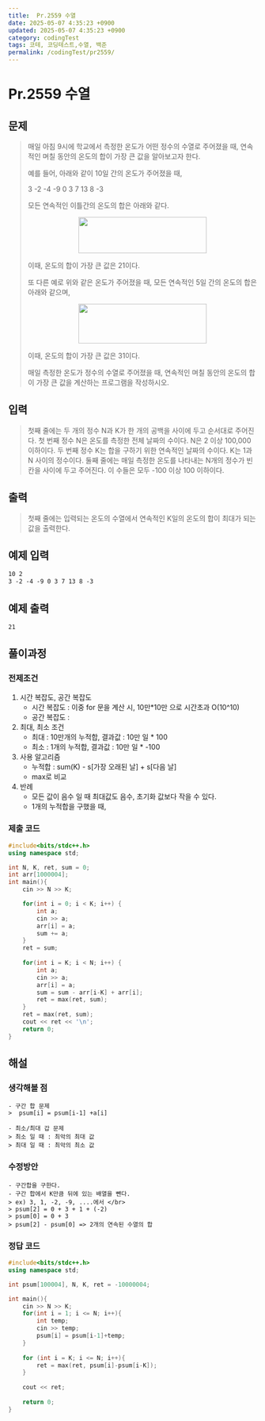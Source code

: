 ```yaml
---
title:  Pr.2559 수열
date: 2025-05-07 4:35:23 +0900
updated: 2025-05-07 4:35:23 +0900
category: codingTest
tags: 코테, 코딩테스트,수열, 백준
permalink: /codingTest/pr2559/
---
```

# Pr.2559 수열
## 문제
> <p>매일 아침 9시에 학교에서 측정한 온도가 어떤 정수의 수열로 주어졌을 때, 연속적인 며칠 동안의 온도의 합이 가장 큰 값을 알아보고자 한다.</p> <p>예를 들어, 아래와 같이 10일 간의 온도가 주어졌을 때, </p> <p>3 -2 -4 -9 0 3 7 13 8 -3</p> <p>모든 연속적인 이틀간의 온도의 합은 아래와 같다.</p> <p style="text-align: center;"><img alt="" src="https://upload.acmicpc.net/563b6bfd-12ff-4275-a869-90fdd43b6deb/-/preview/" style="width: 259px; height: 73px;" /></p> <p>이때, 온도의 합이 가장 큰 값은 21이다. </p> <p>또 다른 예로 위와 같은 온도가 주어졌을 때, 모든 연속적인 5일 간의 온도의 합은 아래와 같으며, </p> <p style="text-align: center;"><img alt="" src="https://upload.acmicpc.net/cb8d846c-2f90-475a-8901-1fb69de87397/-/preview/" style="height: 80px; width: 259px;" /></p> <p>이때, 온도의 합이 가장 큰 값은 31이다.</p> <p>매일 측정한 온도가 정수의 수열로 주어졌을 때, 연속적인 며칠 동안의 온도의 합이 가장 큰 값을 계산하는 프로그램을 작성하시오. </p>

## 입력
> 첫째 줄에는 두 개의 정수 N과 K가 한 개의 공백을 사이에 두고 순서대로 주어진다. 첫 번째 정수 N은 온도를 측정한 전체 날짜의 수이다. N은 2 이상 100,000 이하이다. 두 번째 정수 K는 합을 구하기 위한 연속적인 날짜의 수이다. K는 1과 N 사이의 정수이다. 둘째 줄에는 매일 측정한 온도를 나타내는 N개의 정수가 빈칸을 사이에 두고 주어진다. 이 수들은 모두 -100 이상 100 이하이다.

## 출력
> 첫째 줄에는 입력되는 온도의 수열에서 연속적인 K일의 온도의 합이 최대가 되는 값을 출력한다.

## 예제 입력

```markdown
10 2
3 -2 -4 -9 0 3 7 13 8 -3
```

## 예제 출력

```markdown
21
```


## 풀이과정

### 전제조건
1. 시간 복잡도, 공간 복잡도
    - 시간 복잡도 : 이중 for 문을 계산 시, 10만*10만 으로 시간초과 O(10^10)
    - 공간 복잡도 : 
2. 최대, 최소 조건
    - 최대 : 10만개의 누적합, 결과값 : 10만 일 * 100
    - 최소 : 1개의 누적합, 결과값 : 10만 일 * -100 
3. 사용 알고리즘
    - 누적합 : sum(K) - s[가장 오래된 날] + s[다음 날]
    - max로 비교 
4. 반례
    - 모든 값이 음수 일 때 최대값도 음수, 초기화 값보다 작을 수 있다.
    - 1개의 누적합을 구했을 때,  

### 제출 코드
```cpp
#include<bits/stdc++.h>
using namespace std;

int N, K, ret, sum = 0;
int arr[1000004];
int main(){
    cin >> N >> K;

    for(int i = 0; i < K; i++) {
        int a;
        cin >> a;
        arr[i] = a;
        sum += a;
    }
    ret = sum;
    
    for(int i = K; i < N; i++) {
        int a;
        cin >> a;
        arr[i] = a;
        sum = sum - arr[i-K] + arr[i];
        ret = max(ret, sum);
    }
    ret = max(ret, sum);
    cout << ret << '\n';
    return 0;
}
```

## 해설
### 생각해볼 점
    - 구간 합 문제 
    >  psum[i] = psum[i-1] +a[i]

    - 최소/최대 갑 문제
    > 최소 일 때 : 최악의 최대 값
    > 최대 일 때 : 최악의 최소 값

### 수정방안
    - 구간합을 구한다.
    - 구간 합에서 K만큼 뒤에 있는 배열을 뺀다.
    > ex) 3, 1, -2, -9, ....에서 </br>
    > psum[2] = 0 + 3 + 1 + (-2)
    > psum[0] = 0 + 3
    > psum[2] - psum[0] => 2개의 연속된 수열의 합 
    
### 정답 코드
```cpp
#include<bits/stdc++.h>
using namespace std;

int psum[100004], N, K, ret = -10000004;

int main(){
    cin >> N >> K;
    for(int i = 1; i <= N; i++){
        int temp;
        cin >> temp;
        psum[i] = psum[i-1]+temp;
    }
    
    for (int i = K; i <= N; i++){
        ret = max(ret, psum[i]-psum[i-K]);
    }
    
    cout << ret;
    
    return 0;
}
```


